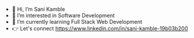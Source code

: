 - 👋 Hi, I’m Sani Kamble
- 👀 I’m interested in Software Development
- 🌱 I’m currently learning Full Stack Web Development
- 👉 Let's connect https://www.linkedin.com/in/sani-kamble-19b03b200


<!---
hey-saniraj/hey-saniraj is a ✨ special ✨ repository because its `README.md` (this file) appears on your GitHub profile.
You can click the Preview link to take a look at your changes.
--->
